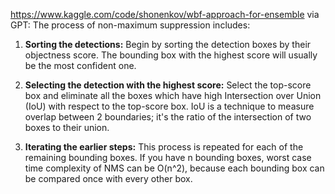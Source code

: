 https://www.kaggle.com/code/shonenkov/wbf-approach-for-ensemble
via GPT: The process of non-maximum suppression includes:

1. **Sorting the detections:** Begin by sorting the detection boxes by their objectness score. The bounding box with the highest score will usually be the most confident one.
    
2. **Selecting the detection with the highest score:** Select the top-score box and eliminate all the boxes which have high Intersection over Union (IoU) with respect to the top-score box. IoU is a technique to measure overlap between 2 boundaries; it's the ratio of the intersection of two boxes to their union.
    
3. **Iterating the earlier steps:** This process is repeated for each of the remaining bounding boxes. If you have n bounding boxes, worst case time complexity of NMS can be O(n^2), because each bounding box can be compared once with every other box.